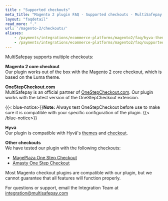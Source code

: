 ```yaml
---
title : "Supported checkouts"
meta_title: "Magento 2 plugin FAQ - Supported checkouts - MultiSafepay Docs"
layout: "faqdetail"
read_more: "."
url: '/magento-2/checkouts/'
aliases:
    - /payments/integrations/ecommerce-platforms/magento2/faq/hyva-themes-checkout/
    - /payments/integrations/ecommerce-platforms/magento2/faq/supported-magento2-checkouts/
---
```


MultiSafepay supports multiple checkouts:

**Magento 2 core checkout**  
Our plugin works out of the box with the Magento 2 core checkout, which is based on the Luma theme.

**OneStepCheckout.com**  
MultiSafepay is an official partner of [OneStepCheckout.com](https://www.onestepcheckout.com/). Our plugin works with the latest version of the OneStepCheckout extension. 

{{< blue-notice>}}**Note:** Always test OneStepCheckout before use to make sure it is compatible with your specific configuration of the plugin. {{< /blue-notice>}}

**Hyvä**  
Our plugin is compatible with Hyvä's [themes](https://hyva.io/hyva-themes-license.html) and [checkout](https://hyva.io/hyva-checkout.html). 

**Other checkouts**  
We have tested our plugin with the following checkouts:

- [MagePlaza One Step Checkout](https://www.mageplaza.com/magento-2-one-step-checkout-extension)
- [Amasty One Step Checkout](https://amasty.com/one-step-checkout-for-magento-2.html)

Most Magento checkout plugins are compatible with our plugin, but we cannot guarantee that all features will function properly.

For questions or support, email the Integration Team at [integration@multisafepay.com](mailto:integration@multisafepay.com)
